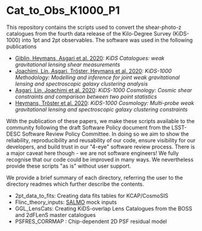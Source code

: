 # Cat_to_Obs_K1000_P1

This repository contains the scripts used to convert the shear-photo-z catalogues from the fourth data release of the Kilo-Degree Survey (KiDS-1000) into 1pt and 2pt observables.  The software was used in the following publications

* [Giblin, Heymans, Asgari et al. 2020][1]: _KiDS Catalogues: weak gravitational lensing shear measurements_
* [Joachimi, Lin, Asgari, Tröster, Heymans et al. 2020][2]: _KiDS-1000 Methodology: Modelling and inference for joint weak gravitational lensing and spectroscopic galaxy clustering analysis_
* [Asgari, Lin, Joachimi et al. 2020][3]: _KiDS-1000 Cosmology: Cosmic shear constraints and comparison between two point statistics_
* [Heymans, Tröster et al. 2020][4]: _KiDS-1000 Cosmology: Multi-probe weak gravitational lensing and spectroscopic galaxy clustering constraints_

With the publication of these papers, we make these scripts available to the community following the draft Software Policy document from the LSST-DESC Software Review Policy Committee.   In doing so we aim to show the reliability, reproducibility and reusability of our code, ensure visibility for our developers, and build trust in our "4-eye" software review process.   There is a major caveat here though - we are not software engineers! We fully recognise that our code could be improved in many ways.  We nevertheless provide these scripts "as is" without user support.

We provide a brief summary of each directory, referring the user to the directory readmes which further describe the contents.  
* 2pt_data_to_fits: Creating data fits tables for KCAP/CosmoSIS
* Flinc_theory_inputs: [SALMO][5] mock inputs
* GGL_LensCats: Creating KiDS-overlap Lens Catalogues from the BOSS and 2dFLenS master catalogues
* PSFRES_CORRMAP : Chip-dependent 2D PSF residual model







[1]: https://arxiv.org/abs/2007.01845 "Giblin et al."
[2]: https://arxiv.org/abs/2007.01844 "Joachimi et al."
[3]: https://arxiv.org/abs/2007.15633 "Asgari et al."
[4]: https://arxiv.org/abs/2007.15632 "Heymans et al."
[5]: https://github.com/Linc-tw/salmo "SALMO"

